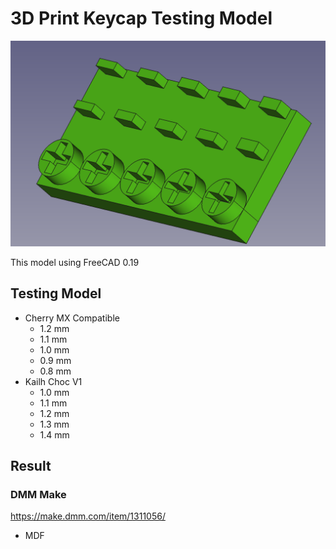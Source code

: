 # 3D Print Keycap Testing Model

![](./model_combined.png)

This model using FreeCAD 0.19

## Testing Model

- Cherry MX Compatible
  - 1.2 mm
  - 1.1 mm
  - 1.0 mm
  - 0.9 mm
  - 0.8 mm
- Kailh Choc V1
  - 1.0 mm
  - 1.1 mm
  - 1.2 mm
  - 1.3 mm
  - 1.4 mm

## Result

### DMM Make

https://make.dmm.com/item/1311056/

- MDF
